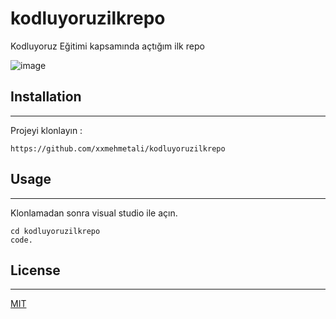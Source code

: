 # kodluyoruzilkrepo
Kodluyoruz Eğitimi kapsamında açtığım ilk repo

![image](https://kodluyoruz.org/wp-content/uploads/2022/05/kodluyoruz_yatay_slogan-720x84.png)

## Installation

---
Projeyi klonlayın :

```
https://github.com/xxmehmetali/kodluyoruzilkrepo
```

## Usage

---

Klonlamadan sonra visual studio ile açın.

```
cd kodluyoruzilkrepo
code.
```


## License

---

[MIT](https://choosealicense.com/licenses/mit/)